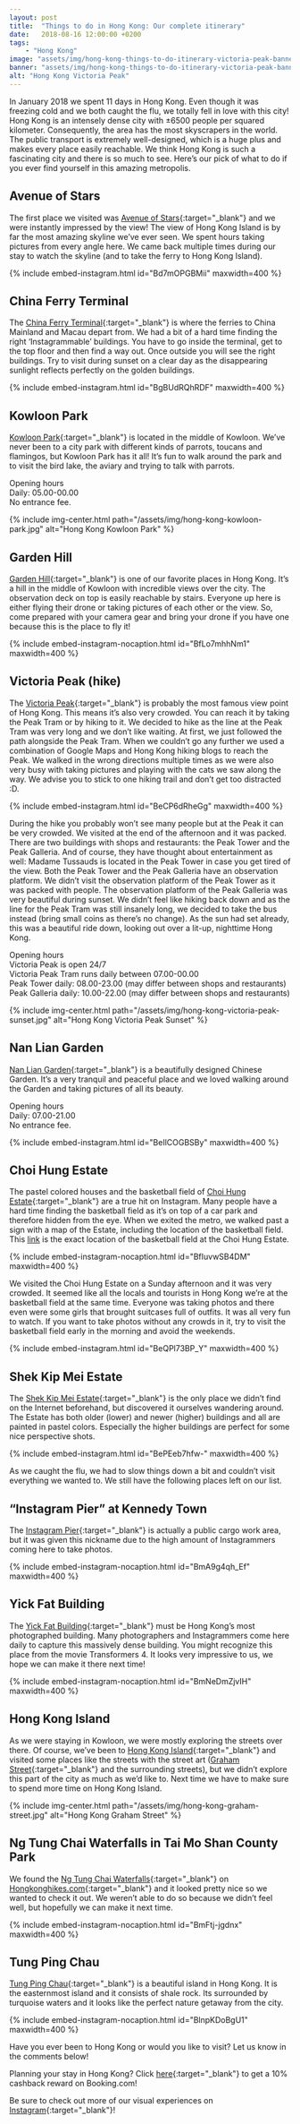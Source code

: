 ```yaml
---
layout: post
title:  "Things to do in Hong Kong: Our complete itinerary"
date:   2018-08-16 12:00:00 +0200
tags:
    - "Hong Kong"
image: "assets/img/hong-kong-things-to-do-itinerary-victoria-peak-banner.jpg"
banner: "assets/img/hong-kong-things-to-do-itinerary-victoria-peak-banner-large.jpg"
alt: "Hong Kong Victoria Peak"
---
```


In January 2018 we spent 11 days in Hong Kong. Even though it was freezing cold and we both caught the flu, we totally fell in love with this city! Hong Kong is an intensely dense city with ±6500 people per squared kilometer. Consequently, the area has the most skyscrapers in the world. The public transport is extremely well-designed, which is a huge plus and makes every place easily reachable. We think Hong Kong is such a fascinating city and there is so much to see. Here’s our pick of what to do if you ever find yourself in this amazing metropolis.

## Avenue of Stars

The first place we visited was [Avenue of Stars][avenue of stars]{:target="_blank"} and we were instantly impressed by the view! The view of Hong Kong Island is by far the most amazing skyline we’ve ever seen. We spent hours taking pictures from every angle here. We came back multiple times during our stay to watch the skyline (and to take the ferry to Hong Kong Island). 

{% include embed-instagram.html id="Bd7mOPGBMii" maxwidth=400 %}

## China Ferry Terminal

The [China Ferry Terminal][china ferry terminal]{:target="_blank"} is where the ferries to China Mainland and Macau depart from. We had a bit of a hard time finding the right ‘Instagrammable’ buildings. You have to go inside the terminal, get to the top floor and then find a way out. Once outside you will see the right buildings. Try to visit during sunset on a clear day as the disappearing sunlight reflects perfectly on the golden buildings. 

{% include embed-instagram.html id="BgBUdRQhRDF" maxwidth=400 %}

## Kowloon Park

[Kowloon Park][kowloon park]{:target="_blank"} is located in the middle of Kowloon. We’ve never been to a city park with different kinds of parrots, toucans and flamingos, but Kowloon Park has it all! It’s fun to walk around the park and to visit the bird lake, the aviary and trying to talk with parrots. 

Opening hours  
Daily: 05.00-00.00  
No entrance fee.  

{% include img-center.html path="/assets/img/hong-kong-kowloon-park.jpg" alt="Hong Kong Kowloon Park" %}

## Garden Hill

[Garden Hill][garden hill]{:target="_blank"} is one of our favorite places in Hong Kong. It’s a hill in the middle of Kowloon with incredible views over the city. The observation deck on top is easily reachable by stairs. Everyone up here is either flying their drone or taking pictures of each other or the view. So, come prepared with your camera gear and bring your drone if you have one because this is the place to fly it!

{% include embed-instagram-nocaption.html id="BfLo7mhhNm1" maxwidth=400 %}

## Victoria Peak (hike)

The [Victoria Peak][victoria peak]{:target="_blank"} is probably the most famous view point of Hong Kong. This means it’s also very crowded. You can reach it by taking the Peak Tram or by hiking to it. We decided to hike as the line at the Peak Tram was very long and we don’t like waiting. At first, we just followed the path alongside the Peak Tram. When we couldn’t go any further we used a combination of Google Maps and Hong Kong hiking blogs to reach the Peak. We walked in the wrong directions multiple times as we were also very busy with taking pictures and playing with the cats we saw along the way. We advise you to stick to one hiking trail and don’t get too distracted :D.

{% include embed-instagram.html id="BeCP6dRheGg" maxwidth=400 %}

During the hike you probably won’t see many people but at the Peak it can be very crowded. We visited at the end of the afternoon and it was packed. There are two buildings with shops and restaurants: the Peak Tower and the Peak Galleria. And of course, they have thought about entertainment as well: Madame Tussauds is located in the Peak Tower in case you get tired of the view. Both the Peak Tower and the Peak Galleria have an observation platform. We didn’t visit the observation platform of the Peak Tower as it was packed with people. The observation platform of the Peak Galleria was very beautiful during sunset. We didn’t feel like hiking back down and as the line for the Peak Tram was still insanely long, we decided to take the bus instead (bring small coins as there’s no change). As the sun had set already, this was a beautiful ride down, looking out over a lit-up, nighttime Hong Kong.

Opening hours  
Victoria Peak is open 24/7  
Victoria Peak Tram runs daily between 07.00-00.00  
Peak Tower daily: 08.00-23.00 (may differ between shops and restaurants)  
Peak Galleria daily: 10.00-22.00 (may differ between shops and restaurants)  

{% include img-center.html path="/assets/img/hong-kong-victoria-peak-sunset.jpg" alt="Hong Kong Victoria Peak Sunset" %}

## Nan Lian Garden

[Nan Lian Garden][nan lian garden]{:target="_blank"} is a beautifully designed Chinese Garden. It’s a very tranquil and peaceful place and we loved walking around the Garden and taking pictures of all its beauty. 

Opening hours  
Daily: 07.00-21.00  
No entrance fee.  

{% include embed-instagram.html id="BeIlCOGBSBy" maxwidth=400 %}

## Choi Hung Estate

The pastel colored houses and the basketball field of [Choi Hung Estate][choi hung estate]{:target="_blank"} are a true hit on Instagram. Many people have a hard time finding the basketball field as it’s on top of a car park and therefore hidden from the eye. When we exited the metro, we walked past a sign with a map of the Estate, including the location of the basketball field. This [link][choi hung estate] is the exact location of the basketball field at the Choi Hung Estate. 

{% include embed-instagram-nocaption.html id="BfIuvwSB4DM" maxwidth=400 %}

We visited the Choi Hung Estate on a Sunday afternoon and it was very crowded. It seemed like all the locals and tourists in Hong Kong we’re at the basketball field at the same time. Everyone was taking photos and there even were some girls that brought suitcases full of outfits. It was all very fun to watch. If you want to take photos without any crowds in it, try to visit the basketball field early in the morning and avoid the weekends. 

{% include embed-instagram.html id="BeQPl73BP_Y" maxwidth=400 %}

## Shek Kip Mei Estate

The [Shek Kip Mei Estate][shek kip mei estate]{:target="_blank"} is the only place we didn’t find on the Internet beforehand, but discovered it ourselves wandering around. The Estate has both older (lower) and newer (higher) buildings and all are painted in pastel colors. Especially the higher buildings are perfect for some nice perspective shots.

{% include embed-instagram.html id="BePEeb7hfw-" maxwidth=400 %}

As we caught the flu, we had to slow things down a bit and couldn’t visit everything we wanted to. We still have the following places left on our list.

## “Instagram Pier” at Kennedy Town

The [Instagram Pier][instagram pier]{:target="_blank"} is actually a public cargo work area, but it was given this nickname due to the high amount of Instagrammers coming here to take photos. 

{% include embed-instagram-nocaption.html id="BmA9g4qh_Ef" maxwidth=400 %}

## Yick Fat Building

The [Yick Fat Building][yick fat building]{:target="_blank"} must be Hong Kong’s most photographed building. Many photographers and Instagrammers come here daily to capture this massively dense building. You might recognize this place from the movie Transformers 4. It looks very impressive to us, we hope we can make it there next time! 

{% include embed-instagram-nocaption.html id="BmNeDmZjvIH" maxwidth=400 %}

## Hong Kong Island

As we were staying in Kowloon, we were mostly exploring the streets over there. Of course, we’ve been to [Hong Kong Island][hong kong island]{:target="_blank"} and visited some places like the streets with the street art ([Graham Street][graham street]{:target="_blank"} and the surrounding streets), but we didn’t explore this part of the city as much as we’d like to. Next time we have to make sure to spend more time on Hong Kong Island.

{% include img-center.html path="/assets/img/hong-kong-graham-street.jpg" alt="Hong Kong Graham Street" %}

## Ng Tung Chai Waterfalls in Tai Mo Shan County Park

We found the [Ng Tung Chai Waterfalls][ng tung chai waterfalls]{:target="_blank"} on [Hongkonghikes.com][hong kong hikes]{:target="_blank"} and it looked pretty nice so we wanted to check it out. We weren’t able to do so because we didn’t feel well, but hopefully we can make it next time.

{% include embed-instagram-nocaption.html id="BmFtj-jgdnx" maxwidth=400 %}

## Tung Ping Chau

[Tung Ping Chau][tung ping chau]{:target="_blank"} is a beautiful island in Hong Kong. It is the easternmost island and it consists of shale rock. Its surrounded by turquoise waters and it looks like the perfect nature getaway from the city. 

{% include embed-instagram-nocaption.html id="BlnpKDoBgU1" maxwidth=400 %}

Have you ever been to Hong Kong or would you like to visit? Let us know in the comments below! 

Planning your stay in Hong Kong? Click [here][booking.com]{:target="_blank"} to get a 10% cashback reward on Booking.com! 

Be sure to check out more of our visual experiences on [Instagram][instagram]{:target="_blank"}!

[instagram]: https://instagram.com/kipamojo
[booking.com]: https://www.booking.com/s/11_6/joop9916
[avenue of stars]: https://goo.gl/maps/oZhgQe4cs1F2
[china ferry terminal]: https://goo.gl/maps/ZNoYcCGJFyA2
[kowloon park]: https://goo.gl/maps/h3qENzpfE492
[garden hill]: https://goo.gl/maps/dZeE5HJWia12
[victoria peak]: https://goo.gl/maps/cNxQCHiHFrv
[nan lian garden]: https://goo.gl/maps/Bz4JWRevhEK2
[choi hung estate]: https://goo.gl/maps/2PCZLcX2naK2
[shek kip mei estate]: https://goo.gl/maps/BM3u72P6u492
[instagram pier]: https://goo.gl/maps/jyQ5Cji8uTr
[yick fat building]: https://goo.gl/maps/hF8WtyQG6uK2 
[hong kong island]: https://goo.gl/maps/CFw4ApYYueH2
[graham street]: https://goo.gl/maps/aCGMMdp2pu92
[ng tung chai waterfalls]: https://goo.gl/maps/nVXqw8LzGL42
[hong kong hikes]: http://www.hongkonghikes.com/2011/06/ng-tung-chai.html 
[tung ping chau]: https://goo.gl/maps/Q5Zg2JyPydQ2 

